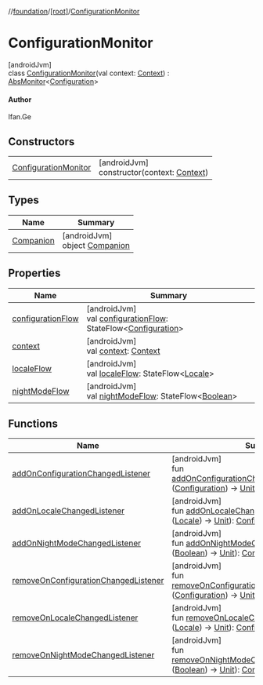 //[foundation](../../../index.md)/[[root]](../index.md)/[ConfigurationMonitor](index.md)

# ConfigurationMonitor

[androidJvm]\
class [ConfigurationMonitor](index.md)(val context: [Context](https://developer.android.com/reference/kotlin/android/content/Context.html)) : [AbsMonitor](../../com.gyf.foundation.monitor/-abs-monitor/index.md)&lt;[Configuration](https://developer.android.com/reference/kotlin/android/content/res/Configuration.html)&gt; 

#### Author

Ifan.Ge

## Constructors

| | |
|---|---|
| [ConfigurationMonitor](-configuration-monitor.md) | [androidJvm]<br>constructor(context: [Context](https://developer.android.com/reference/kotlin/android/content/Context.html)) |

## Types

| Name | Summary |
|---|---|
| [Companion](-companion/index.md) | [androidJvm]<br>object [Companion](-companion/index.md) |

## Properties

| Name | Summary |
|---|---|
| [configurationFlow](configuration-flow.md) | [androidJvm]<br>val [configurationFlow](configuration-flow.md): StateFlow&lt;[Configuration](https://developer.android.com/reference/kotlin/android/content/res/Configuration.html)&gt; |
| [context](context.md) | [androidJvm]<br>val [context](context.md): [Context](https://developer.android.com/reference/kotlin/android/content/Context.html) |
| [localeFlow](locale-flow.md) | [androidJvm]<br>val [localeFlow](locale-flow.md): StateFlow&lt;[Locale](https://developer.android.com/reference/kotlin/java/util/Locale.html)&gt; |
| [nightModeFlow](night-mode-flow.md) | [androidJvm]<br>val [nightModeFlow](night-mode-flow.md): StateFlow&lt;[Boolean](https://kotlinlang.org/api/core/kotlin-stdlib/kotlin/-boolean/index.html)&gt; |

## Functions

| Name | Summary |
|---|---|
| [addOnConfigurationChangedListener](add-on-configuration-changed-listener.md) | [androidJvm]<br>fun [addOnConfigurationChangedListener](add-on-configuration-changed-listener.md)(listener: ([Configuration](https://developer.android.com/reference/kotlin/android/content/res/Configuration.html)) -&gt; [Unit](https://kotlinlang.org/api/core/kotlin-stdlib/kotlin/-unit/index.html)): [ConfigurationMonitor](index.md) |
| [addOnLocaleChangedListener](add-on-locale-changed-listener.md) | [androidJvm]<br>fun [addOnLocaleChangedListener](add-on-locale-changed-listener.md)(listener: ([Locale](https://developer.android.com/reference/kotlin/java/util/Locale.html)) -&gt; [Unit](https://kotlinlang.org/api/core/kotlin-stdlib/kotlin/-unit/index.html)): [ConfigurationMonitor](index.md) |
| [addOnNightModeChangedListener](add-on-night-mode-changed-listener.md) | [androidJvm]<br>fun [addOnNightModeChangedListener](add-on-night-mode-changed-listener.md)(listener: ([Boolean](https://kotlinlang.org/api/core/kotlin-stdlib/kotlin/-boolean/index.html)) -&gt; [Unit](https://kotlinlang.org/api/core/kotlin-stdlib/kotlin/-unit/index.html)): [ConfigurationMonitor](index.md) |
| [removeOnConfigurationChangedListener](remove-on-configuration-changed-listener.md) | [androidJvm]<br>fun [removeOnConfigurationChangedListener](remove-on-configuration-changed-listener.md)(listener: ([Configuration](https://developer.android.com/reference/kotlin/android/content/res/Configuration.html)) -&gt; [Unit](https://kotlinlang.org/api/core/kotlin-stdlib/kotlin/-unit/index.html)): [ConfigurationMonitor](index.md) |
| [removeOnLocaleChangedListener](remove-on-locale-changed-listener.md) | [androidJvm]<br>fun [removeOnLocaleChangedListener](remove-on-locale-changed-listener.md)(listener: ([Locale](https://developer.android.com/reference/kotlin/java/util/Locale.html)) -&gt; [Unit](https://kotlinlang.org/api/core/kotlin-stdlib/kotlin/-unit/index.html)): [ConfigurationMonitor](index.md) |
| [removeOnNightModeChangedListener](remove-on-night-mode-changed-listener.md) | [androidJvm]<br>fun [removeOnNightModeChangedListener](remove-on-night-mode-changed-listener.md)(listener: ([Boolean](https://kotlinlang.org/api/core/kotlin-stdlib/kotlin/-boolean/index.html)) -&gt; [Unit](https://kotlinlang.org/api/core/kotlin-stdlib/kotlin/-unit/index.html)): [ConfigurationMonitor](index.md) |